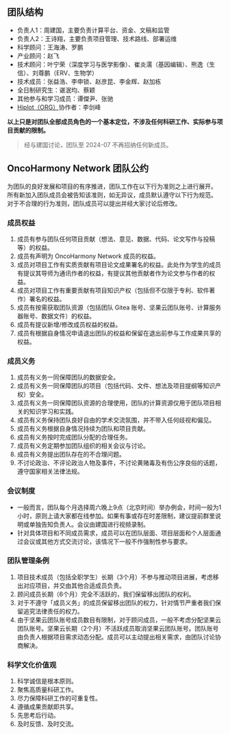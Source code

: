 ## 团队结构

- 负责人1：周建国，主要负责计算平台、资金、文稿和监管
- 负责人2：王诗翔，主要负责项目管理、技术路线、部署运维
- 科学顾问：王海涛、罗鹏
- 产业顾问：赵飞
- 技术顾问：叶宁荣（深度学习与医学影像）、崔炎濡（基因编辑）、熊逸（生信）、刘尊鹏（ERV、生物学）
- 技术成员：张益浩、李申锁、赵彦昆、李金辉、赵加栋
- 全日制研究生：谌泯均、蔡颖
- 其他参与和学习成员：谭傑尹、张驰
- [Hiplot（ORG）](https://hiplot.org/)协作者：李剑峰

**以上只是对团队全部成员角色的一个基本定位，不涉及任何科研工作、实际参与项目贡献的限制。**

> 经与建国讨论，团队至 2024-07 不再招纳任何新成员。

## OncoHarmony Network 团队公约

为团队的良好发展和项目的有序推进，团队工作在以下行为准则之上进行展开。
所有新加入团队成员会被告知该准则，如无异议，成员默认遵守以下行为规范。
对于不合理的行为准则，团队成员可以提出并经大家讨论后修改。

### 成员权益

1. 成员有参与团队任何项目贡献（想法、意见、数据、代码、论文写作与投稿等）的权益。
2. 成员有声明为 OncoHarmony Network 成员的权益。
3. 成员对项目工作有实质贡献有项目论文成果署名的权益。此处作为学生的成员有提议其导师为通讯作者的权益，有提议其他贡献者作为论文参与作者的权益。
4. 成员对项目工作有重要贡献有项目知识产权（包括但不仅限于专利、软件著作）署名的权益。
5. 成员有按需获取团队资源（包括团队 Gitea 账号、坚果云团队账号、计算服务器账号、数据文件）的权益。
6. 成员有提议新增/修改成员权益的权益。
7. 成员有根据自身情况申请退出团队的权益和保留在退出前参与工作成果共享的权益。

### 成员义务

1. 成员有义务一同保障团队的数据安全。
2. 成员有义务一同保障团队的项目（包括代码、文件、想法及项目提纲等知识产权）安全。
3. 成员有义务一同保障团队资源的合理使用，团队的计算资源仅用于团队项目相关的知识学习和实践。
4. 成员有义务保持团队良好自由的学术交流氛围，并不带入任何歧视和偏见。
5. 成员有义务根据自身情况持续为团队和项目贡献。
6. 成员有义务按时完成团队分配的合理任务。
7. 成员有义务定期参加团队组织的相关会议与讨论。
8. 成员有义务提出团队存在的不合理问题。
9. 不讨论政治、不评论政治人物及事件，不讨论黄赌毒及有伤公序良俗的话题，遵守国家相关法律法规。

### 会议制度

- 一般而言，团队每个月选择周六晚上9点（北京时间）举办例会，时间一般为1小时，原则上请大家都在线参加。如果有事或存在时差限制，建议提前群里说明或单独告知负责人。会议由建国进行视频录制。
- 针对具体项目和不同成员需求，成员可以在团队层面、项目层面和个人层面通过会议或其他方式交流讨论，该情况下一般不作强制性参与要求。

### 团队管理条例

1. 项目技术成员（包括全职学生）长期（3个月）不参与推动项目进展，考虑移出对应项目，并交由其他合适成员负责。
2. 顾问成员长期（6个月）完全不活跃的，我们保留移出团队的权利。
3. 对于不遵守「成员义务」的成员保留移出团队的权力，针对情节严重者我们保留追究法律责任的权力。
4. 由于坚果云团队账号成员数目有限制，对于顾问成员，一般不考虑分配坚果云团队账号。坚果云长期（2个月）不活跃成员取消坚果云团队账号。团队账号由负责人根据项目需求动态分配。成员可以主动提出相关需求，由团队讨论协商解决。

### 科学文化价值观

1. 科学诚信是根本原则。
2. 聚焦高质量科研工作。
3. 尽力保障科研工作的可重复性。
5. 遵循成果贡献即共享。
6. 先思考后行动。
7. 及时反馈、及时交流。
 
